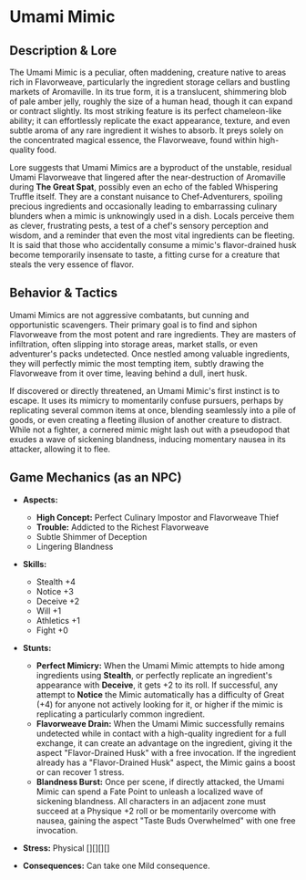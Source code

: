 # Umami Mimic

## Description & Lore
The Umami Mimic is a peculiar, often maddening, creature native to areas rich in Flavorweave, particularly the ingredient storage cellars and bustling markets of Aromaville. In its true form, it is a translucent, shimmering blob of pale amber jelly, roughly the size of a human head, though it can expand or contract slightly. Its most striking feature is its perfect chameleon-like ability; it can effortlessly replicate the exact appearance, texture, and even subtle aroma of any rare ingredient it wishes to absorb. It preys solely on the concentrated magical essence, the Flavorweave, found within high-quality food.

Lore suggests that Umami Mimics are a byproduct of the unstable, residual Umami Flavorweave that lingered after the near-destruction of Aromaville during **The Great Spat**, possibly even an echo of the fabled Whispering Truffle itself. They are a constant nuisance to Chef-Adventurers, spoiling precious ingredients and occasionally leading to embarrassing culinary blunders when a mimic is unknowingly used in a dish. Locals perceive them as clever, frustrating pests, a test of a chef's sensory perception and wisdom, and a reminder that even the most vital ingredients can be fleeting. It is said that those who accidentally consume a mimic's flavor-drained husk become temporarily insensate to taste, a fitting curse for a creature that steals the very essence of flavor.

## Behavior & Tactics
Umami Mimics are not aggressive combatants, but cunning and opportunistic scavengers. Their primary goal is to find and siphon Flavorweave from the most potent and rare ingredients. They are masters of infiltration, often slipping into storage areas, market stalls, or even adventurer's packs undetected. Once nestled among valuable ingredients, they will perfectly mimic the most tempting item, subtly drawing the Flavorweave from it over time, leaving behind a dull, inert husk.

If discovered or directly threatened, an Umami Mimic's first instinct is to escape. It uses its mimicry to momentarily confuse pursuers, perhaps by replicating several common items at once, blending seamlessly into a pile of goods, or even creating a fleeting illusion of another creature to distract. While not a fighter, a cornered mimic might lash out with a pseudopod that exudes a wave of sickening blandness, inducing momentary nausea in its attacker, allowing it to flee.

## Game Mechanics (as an NPC)

*   **Aspects:**
    *   **High Concept:** Perfect Culinary Impostor and Flavorweave Thief
    *   **Trouble:** Addicted to the Richest Flavorweave
    *   Subtle Shimmer of Deception
    *   Lingering Blandness

*   **Skills:**
    *   Stealth +4
    *   Notice +3
    *   Deceive +2
    *   Will +1
    *   Athletics +1
    *   Fight +0

*   **Stunts:**
    *   **Perfect Mimicry:** When the Umami Mimic attempts to hide among ingredients using **Stealth**, or perfectly replicate an ingredient's appearance with **Deceive**, it gets +2 to its roll. If successful, any attempt to **Notice** the Mimic automatically has a difficulty of Great (+4) for anyone not actively looking for it, or higher if the mimic is replicating a particularly common ingredient.
    *   **Flavorweave Drain:** When the Umami Mimic successfully remains undetected while in contact with a high-quality ingredient for a full exchange, it can create an advantage on the ingredient, giving it the aspect "Flavor-Drained Husk" with a free invocation. If the ingredient already has a "Flavor-Drained Husk" aspect, the Mimic gains a boost or can recover 1 stress.
    *   **Blandness Burst:** Once per scene, if directly attacked, the Umami Mimic can spend a Fate Point to unleash a localized wave of sickening blandness. All characters in an adjacent zone must succeed at a Physique +2 roll or be momentarily overcome with nausea, gaining the aspect "Taste Buds Overwhelmed" with one free invocation.

*   **Stress:** Physical [][][][]
*   **Consequences:** Can take one Mild consequence.